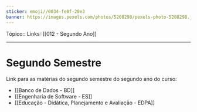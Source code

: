 ```yaml
---
sticker: emoji//0034-fe0f-20e3
banner: https://images.pexels.com/photos/5208298/pexels-photo-5208298.jpeg?auto=compress&cs=tinysrgb&w=1260&h=750&dpr=1
---
```

Tópico::
Links::[[012 - Segundo Ano]]

---

# Segundo Semestre

Link para as matérias do segundo semestre do segundo ano do curso:

- [[Banco de Dados - BD]]
- [[Engenharia de Software - ES]]
- [[Educação - Didática, Planejamento e Avaliação - EDPA]]
